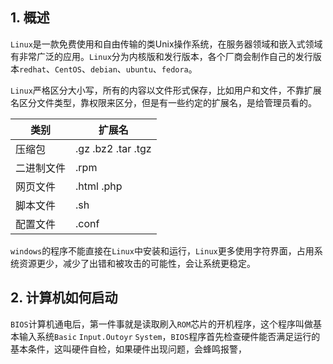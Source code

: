 ## 1. 概述

```Linux```是一款免费使用和自由传输的类Unix操作系统，在服务器领域和嵌入式领域有非常广泛的应用。```Linux```分为内核版和发行版本，各个厂商会制作自己的发行版本```redhat```、```CentOS```、```debian```、```ubuntu```、```fedora```。

```Linux```严格区分大小写，所有的内容以文件形式保存，比如用户和文件，不靠扩展名区分文件类型，靠权限来区分，但是有一些约定的扩展名，是给管理员看的。

| 类别 | 扩展名 |
| ---- | ---- |
| 压缩包 | .gz  .bz2 .tar  .tgz |
| 二进制文件 | .rpm |
| 网页文件 | .html .php |
| 脚本文件 | .sh |
| 配置文件 | .conf |

```windows```的程序不能直接在```Linux```中安装和运行，```Linux```更多使用字符界面，占用系统资源更少，减少了出错和被攻击的可能性，会让系统更稳定。

## 2. 计算机如何启动

```BIOS```计算机通电后，第一件事就是读取刷入```ROM```芯片的开机程序，这个程序叫做基本输入系统```Basic``` ```Input.Outoyr``` ```System```，```BIOS```程序首先检查硬件能否满足运行的基本条件，这叫硬件自检，如果硬件出现问题，会蜂鸣报警，